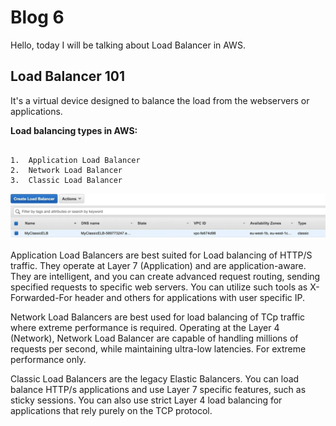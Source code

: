 # Blog 6

Hello, today I will be talking about Load Balancer in AWS.

## Load Balancer 101

It's a virtual device designed to balance the load from the webservers or applications.

**Load balancing types in AWS:**

```

1.  Application Load Balancer
2.  Network Load Balancer
3.  Classic Load Balancer

```

![Image](https://github.com/mikaart/cit-481/blob/master/images/6.1.PNG)


Application Load Balancers are best suited for Load balancing of HTTP/S traffic. They operate at Layer 7 (Application) and are application-aware. They are intelligent, and you can create advanced request routing, sending specified requests to specific web servers. You can utilize such tools as X-Forwarded-For header and others for applications with user specific IP.

Network Load Balancers are best used for load balancing of TCp traffic where extreme performance is required. Operating at the Layer 4 (Network), Network Load Balancer are capable of handling millions of requests per second, while maintaining ultra-low latencies. For extreme performance only.

Classic Load Balancers are the legacy Elastic Balancers. You can load balance HTTP/s applications and use Layer 7 specific features, such as sticky sessions. You can also use strict Layer 4 load balancing for applications that rely purely on the TCP protocol.